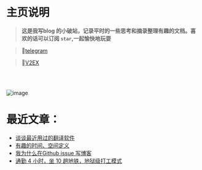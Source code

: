 # 主页说明
> **这是我写blog 的小破站，记录平时的一些思考和摘录整理有趣的文档。喜欢的话可以订阅 `star`,一起愉快地玩耍**

> 🔗[telegram](https://t.me/quweixiaoji)

> 🔗[V2EX](https://www.v2ex.com/member/freepoint)
<br>
<br>

![image](https://user-images.githubusercontent.com/122953296/217706226-44bd8774-d75a-4564-9a1e-8eb4f0521f86.png)

# 最近文章：
* [谈谈最近用过的翻译软件](https://github.com/freepoint-jsj/freepoint.GitHub.io/issues/1#issue-1571858794)   
* [有趣的时间、空间定义](https://github.com/freepoint-jsj/freepoint.GitHub.io/issues/2#issue-1571862184)
* [我为什么在Github issue 写博客](https://github.com/freepoint-jsj/freepoint.GitHub.io/issues/4#issue-1575885261)
* [通勤 4 小时，坐 10 趟地铁，地狱级打工模式](https://github.com/freepoint-jsj/freepoint.GitHub.io/issues/6#issue-1577307107)
